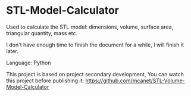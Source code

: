 # STL-Model-Calculator
Used to calculate the STL model: dimensions, volume, surface area, triangular quantity, mass etc.

I don't have enough time to finish the document for a while, I will finish it later.

Language: Python

This project is based on project secondary development, You can watch this project before publishing it:
https://github.com/mcanet/STL-Volume-Model-Calculator
